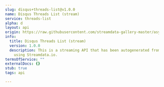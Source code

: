 ```yaml
---
slug: disqus+threads-list@v1.0.0
name: Disqus Threads List (stream)
service: threads-list
alpha: d
layout: api
origin: https://raw.githubusercontent.com/streamdata-gallery-master/asyncapi/master/_listings/disqus/disqus-threads-list-stream-async.md
info:
  title: Disqus Threads List (stream)
  version: 1.0.0
  description: This is a streaming API that has been autogenerated from the Disqus
    using Streamdata.io.
termsOfService: ""
externalDocs: {}
stub: true
tags: api

---
```

